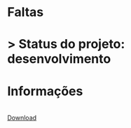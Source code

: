 <h1> Faltas <h1>
> Status do projeto: desenvolvimento

<h1>Informações</h1><br>
<a href='https://github.com/MateusParra/Faltas/raw/refs/heads/desenvolvimento/dist/faltas.exe'>Download</a>